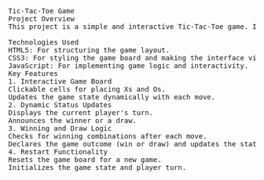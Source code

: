 <pre>
Tic-Tac-Toe Game
Project Overview
This project is a simple and interactive Tic-Tac-Toe game. It allows two players to take turns placing Xs and Os on a 3x3 grid with the goal of aligning three of their marks in a row horizontally, vertically, or diagonally.

Technologies Used
HTML5: For structuring the game layout.
CSS3: For styling the game board and making the interface visually appealing.
JavaScript: For implementing game logic and interactivity.
Key Features
1. Interactive Game Board
Clickable cells for placing Xs and Os.
Updates the game state dynamically with each move.
2. Dynamic Status Updates
Displays the current player's turn.
Announces the winner or a draw.
3. Winning and Draw Logic
Checks for winning combinations after each move.
Declares the game outcome (win or draw) and updates the status.
4. Restart Functionality
Resets the game board for a new game.
Initializes the game state and player turn.

  
</pre>
